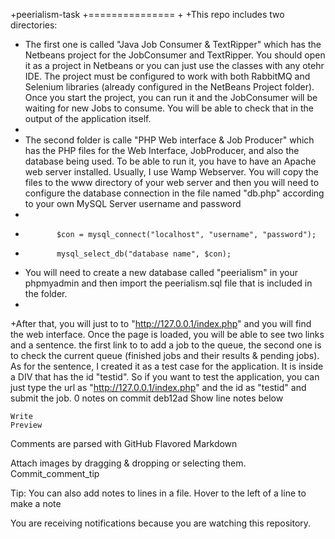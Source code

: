 +peerialism-task
+===============
+
+This repo includes two directories:
+    The first one is called "Java Job Consumer & TextRipper" which has the Netbeans project for the JobConsumer and TextRipper. You should open it as a project in Netbeans or you can just use the classes with any otehr IDE. The project must be configured to work with both RabbitMQ and Selenium libraries (already configured in the NetBeans Project folder). Once you start the project, you can run it and the JobConsumer will be waiting for new Jobs to consume. You will be able to check that in the output of the application itself.
+    
+    The second folder is calle "PHP Web interface & Job Producer" which has the PHP files for the Web Interface, JobProducer, and also the database being used. To be able to run it, you have to have an Apache web server installed. Usually, I use Wamp Webserver. You will copy the files to the www directory of your web server and then you will need to configure the database connection in the file named "db.php" according to your own MySQL Server username and password
+            
+            $con = mysql_connect("localhost", "username", "password");
+            mysql_select_db("database name", $con);
+    You will need to create a new database called "peerialism" in your phpmyadmin and then import the peerialism.sql file that is included in the folder.
+    
+After that, you will just to to "http://127.0.0.1/index.php" and you will find the web interface. Once the page is loaded, you will be able to see two links and a sentence. the first link to to add a job to the queue, the second one is to check the current queue (finished jobs and their results & pending jobs). As for the sentence, I created it as a test case for the application. It is inside a DIV that has the id "testid". So if you want to test the application, you can just type the url as "http://127.0.0.1/index.php" and the id as "testid" and submit the job.
0 notes on commit deb12ad Show line notes below

    Write
    Preview

Comments are parsed with GitHub Flavored Markdown

Attach images by dragging & dropping or selecting them.
Commit_comment_tip

Tip: You can also add notes to lines in a file. Hover to the left of a line to make a note

You are receiving notifications because you are watching this repository.